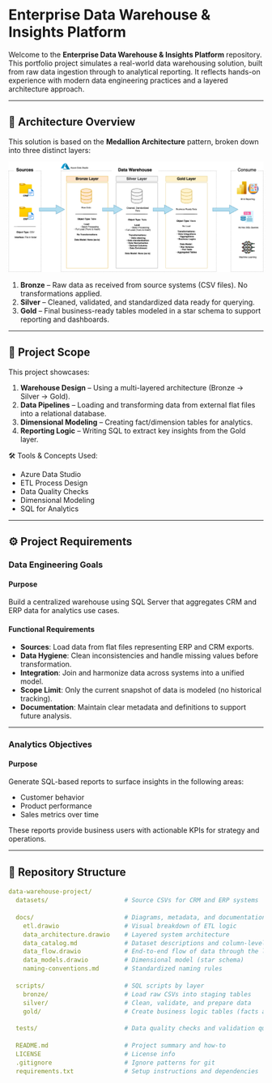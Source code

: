 # Enterprise Data Warehouse & Insights Platform

Welcome to the **Enterprise Data Warehouse & Insights Platform** repository.  
This portfolio project simulates a real-world data warehousing solution, built from raw data ingestion through to analytical reporting. It reflects hands-on experience with modern data engineering practices and a layered architecture approach.

---

## 🧱 Architecture Overview

This solution is based on the **Medallion Architecture** pattern, broken down into three distinct layers:

![Architecture Diagram](docs/data_architecture.png)

1. **Bronze** – Raw data as received from source systems (CSV files). No transformations applied.
2. **Silver** – Cleaned, validated, and standardized data ready for querying.
3. **Gold** – Final business-ready tables modeled in a star schema to support reporting and dashboards.

---

## 📌 Project Scope

This project showcases:

1. **Warehouse Design** – Using a multi-layered architecture (Bronze → Silver → Gold).
2. **Data Pipelines** – Loading and transforming data from external flat files into a relational database.
3. **Dimensional Modeling** – Creating fact/dimension tables for analytics.
4. **Reporting Logic** – Writing SQL to extract key insights from the Gold layer.

🛠️ Tools & Concepts Used:
- Azure Data Studio   
- ETL Process Design  
- Data Quality Checks  
- Dimensional Modeling  
- SQL for Analytics

---

## ⚙️ Project Requirements

### Data Engineering Goals

#### Purpose
Build a centralized warehouse using SQL Server that aggregates CRM and ERP data for analytics use cases.

#### Functional Requirements
- **Sources**: Load data from flat files representing ERP and CRM exports.
- **Data Hygiene**: Clean inconsistencies and handle missing values before transformation.
- **Integration**: Join and harmonize data across systems into a unified model.
- **Scope Limit**: Only the current snapshot of data is modeled (no historical tracking).
- **Documentation**: Maintain clear metadata and definitions to support future analysis.

---

### Analytics Objectives

#### Purpose
Generate SQL-based reports to surface insights in the following areas:
- Customer behavior
- Product performance
- Sales metrics over time

These reports provide business users with actionable KPIs for strategy and operations.

---

## 📁 Repository Structure

```yaml
data-warehouse-project/
  datasets/                     # Source CSVs for CRM and ERP systems

  docs/                         # Diagrams, metadata, and documentation
    etl.drawio                  # Visual breakdown of ETL logic
    data_architecture.drawio    # Layered system architecture
    data_catalog.md             # Dataset descriptions and column-level metadata
    data_flow.drawio            # End-to-end flow of data through the layers
    data_models.drawio          # Dimensional model (star schema)
    naming-conventions.md       # Standardized naming rules

  scripts/                      # SQL scripts by layer
    bronze/                     # Load raw CSVs into staging tables
    silver/                     # Clean, validate, and prepare data
    gold/                       # Create business logic tables (facts and dims)

  tests/                        # Data quality checks and validation queries

  README.md                     # Project summary and how-to
  LICENSE                       # License info
  .gitignore                    # Ignore patterns for git
  requirements.txt              # Setup instructions and dependencies
